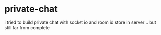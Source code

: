 # private-chat

i tried to build private chat with socket io and room id store in server .. but still far from complete 
